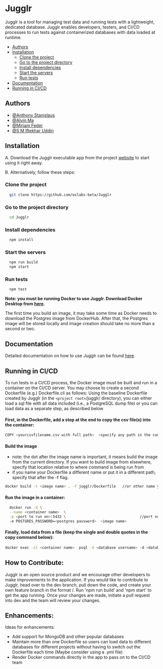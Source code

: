 
# Jugglr

Jugglr is a tool for managing test data and running tests with a lightweight, dedicated database. Jugglr enables developers, testers, and CI/CD processes to run tests against containerized databases with data loaded at runtime.

- [Authors](#authors)
- [Installation](#installation)
  * [Clone the project](#clone-the-project)
  * [Go to the project directory](#go-to-the-project-directory)
  * [Install dependencies](#install-dependencies)
  * [Start the servers](#start-the-servers)
  * [Run tests](#run-tests)
- [Documentation](#documentation)
- [Running in CI/CD](#running-in-cicd)
## Authors

- [@Anthony Stanislaus](https://github.com/STANISLAUSA)
- [@Alvin Ma](http://github.com/ALVMA1945)
- [@Miriam Feder](https://www.github.com/mirfeder)
- [@S M Iftekhar Uddin](http://github.com/iuddin)


## Installation

A. Download the Jugglr executable app from the project [website](https://jugglr-test.com/) to start using it right away. 

B. Alternatively, follow these steps:

### Clone the project

```bash
  git clone https://github.com/oslabs-beta/Jugglr
```
### Go to the project directory

```bash
  cd Jugglr
```

### Install dependencies

```bash
  npm install
```

### Start the servers

```bash
  npm run build
  npm start
```

### Run tests
```bash
  npm test
```

**Note: you must be running Docker to use Jugglr. Download Docker Desktop from [here](https://www.docker.com/get-started/).**

The first time you build an image, it may take some time as Docker needs to download the Postgres image from DockerHub. After that, the Postgres image will be stored locally and image creation should take no more than a second or two.
## Documentation

Detailed documentation on how to use Jugglr can be found [here](/docs/Jugglr%20Documentation.md).


## Running in CI/CD

To run tests in a CI/CD process, the Docker image must be built and run in a container on the CI/CD server. 
You may choose to create a second Dockerfile (e.g.) Dockerfile.cli as follows:
Using the baseline Dockerfile created by Jugglr (in the `<project root>`/jugglr/ directory), you
can either load a sql file with all data included (i.e., a PostgreSQL dump file) 
or you can load data as a separate step, as described below

#### First, in the Dockerfile, add a step at the end to copy the csv file(s) into the container:
```bash
COPY <yourcsvfilename.csv with full path>  <specify any path in the container, like /usr/data/yourcsvfilename.csv>
```
#### Build the image 

- note: the dot after the image name is important, it means build the image from the current directory. If you want to build image from elsewhere, specify that location relative to where command is being run from
- if you name your Dockerfile a different name or put it in a different path, specify that after the -f flag.
```bash
docker build -t <image name> . -f jugglr/Dockerfile   //or other name you have given the Dockerfile
```
#### Run the image in a container: 
```bash
  docker run -d \
  --name <container name>  \
  -p <port to run on>:5432 \                                  //port number can be anything on the left of the colon. Leave the 5432 after the colon
  -e POSTGRES_PASSWORD=<postgres password>  <image name>
```
#### Finally, load data from a file (keep the single and double quotes in the copy command below):

```bash
docker exec -it <container name>  psql -U <database username> -d <databasename> -c "\copy <tablename> FROM '<path to csv file in the Docker Container>' DELIMITER ',' CSV HEADER;"
```
## How to Contribute:

Jugglr is an open source product and we encourage other developers to make improvements to the application. If you would like to contribute to Jugglr, head over to the dev branch, pull down the code, and create your own feature branch in the format <name>/<feature>. Run 'npm run build' and 'npm start' to get the app running. Once your changes are made, initiate a pull request into dev and the team will review your changes.

 ## Enhancements:

 Ideas for enhancements:
 - Add support for MongoDB and other popular databases
 - Maintain more than one Dockerfile so users can load data to different databases for different projects without having to switch out the Dockerfile each time (Maybe consider using a .yml file)
 - Render Docker commands directly in the app to pass on to the CI/CD team 
